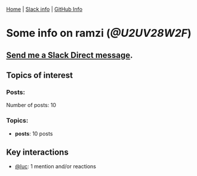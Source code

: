 [Home](https://kelu124.github.io/echommunity/) | [Slack info](https://kelu124.github.io/echommunity/) | [GitHub Info](https://kelu124.github.io/echommunity/github.html)

# Some info on __ramzi__ (_@U2UV28W2F_)


## [Send me a Slack Direct message](https://echopen.slack.com/messages/@ramzi/).

## Topics of interest

### Posts: 

Number of posts: 10

### Topics:

* __posts__: 10 posts

## Key interactions 

* [@luc](./U0AAL4W13.md): 1 mention and/or reactions
